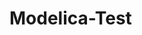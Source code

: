 # Modelica-Test
<snippet>
  <content><![CDATA[
# ${1:Modelica-Test}
This project includes three files: Rapport + MarsLanding + FluidFlow.
# ${1:Installing}
- The two files MarsLanding.mo and FluidFlow.mo are the Modelica models, you can use it with Modelica software version 1.15.0-dev
- The .PDF file is created through LATEX programming.
</snippet>
